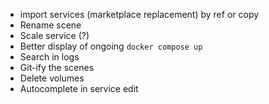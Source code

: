 - import services (marketplace replacement) by ref or copy
- Rename scene
- Scale service (?)
- Better display of ongoing `docker compose up`
- Search in logs
- Git-ify the scenes
- Delete volumes
- Autocomplete in service edit